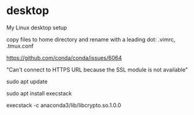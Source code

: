 # desktop
My Linux desktop setup

copy files to home directory and rename with a leading dot: .vimrc, .tmux.conf

https://github.com/conda/conda/issues/6064

"Can't connect to HTTPS URL because the SSL module is not available"

sudo apt update

sudo apt install execstack

execstack -c anaconda3/lib/libcrypto.so.1.0.0
